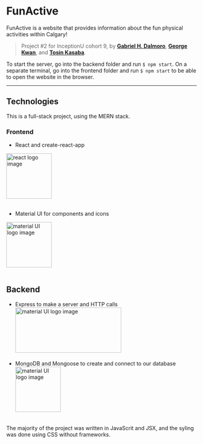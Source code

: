 # FunActive

FunActive is a website that provides information about the fun physical activities within Calgary!

> Project #2 for InceptionU cohort 9, by **[Gabriel H. Dalmoro](https://github.com/Gabriel-Dalmoro)**, **[George Kwan](https://github.com/georgekwan)**, and **[Tosin Kasaba](https://github.com/tosin0589)**.

To start the server, go into the backend folder and run `$ npm start`. On a separate terminal, go into the frontend folder and run `$ npm start` to be able to open the website in the browser.

---

## Technologies

This is a full-stack project, using the MERN stack.<br>

### Frontend

- React and create-react-app

<img alt='react logo image' src="https://upload.wikimedia.org/wikipedia/commons/thumb/a/a7/React-icon.svg/1200px-React-icon.svg.png" width="120" height="120">
<br>
<br>

- Material UI for components and icons

<img alt='material UI logo image' src="https://v4.mui.com/static/logo.png" width="120" height="120">
<br>
<br>

## Backend

- Express to make a server and HTTP calls
  <img alt='material UI logo image' src="https://miro.medium.com/max/1400/1*i2fRBk3GsYLeUk_Rh7AzHw.png" width="280" height="120">
  <br>
  <br>
- MongoDB and Mongoose to create and connect to our database
  <img alt='material UI logo image' src="https://miro.medium.com/max/512/1*doAg1_fMQKWFoub-6gwUiQ.png" width="120" height="120">
  <br>
  <br>

The majority of the project was written in JavaScrit and JSX, and the syling was done using CSS without frameworks.
